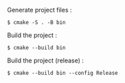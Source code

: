 Generate project files :
```
$ cmake -S . -B bin
```

Build the project :
```
$ cmake --build bin
```

Build the project (release) :
```
$ cmake --build bin --config Release
```
